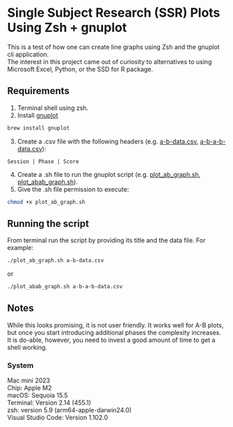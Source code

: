 # Single Subject Research (SSR) Plots Using Zsh + gnuplot
This is a test of how one can create line graphs using Zsh and the gnuplot cli application.<br>The interest in this project came out of curiosity to alternatives to using Microsoft Excel, Python, or the SSD for R package.
## Requirements
1. Terminal shell using zsh.
2. Install [gnuplot](http://www.gnuplot.info/)
```zsh
brew install gnuplot
```
3. Create a .csv file with the following headers (e.g. [a-b-data.csv](https://github.com/AlvaroGomezMartinez/ssr-test/blob/main/a-b-data.csv), [a-b-a-b-data.csv](https://github.com/AlvaroGomezMartinez/ssr-test/blob/main/a-b-a-b-data.csv)):
```csv
Session | Phase | Score
```
4. Create a .sh file to run the gnuplot script (e.g. [plot_ab_graph.sh](https://github.com/AlvaroGomezMartinez/ssr-test/blob/main/plot_ab_graph.sh), [plot_abab_graph.sh](https://github.com/AlvaroGomezMartinez/ssr-test/blob/main/plot_abab_graph.sh)).
5. Give the .sh file permission to execute:
```zsh
chmod +x plot_ab_graph.sh
```
## Running the script
From terminal run the script by providing its title and the data file. For example:
```zsh
./plot_ab_graph.sh a-b-data.csv
```
or
```zsh
./plot_abab_graph.sh a-b-a-b-data.csv
```
## Notes
While this looks promising, it is not user friendly. It works well for A-B plots, but once you start introducing additional phases the complexity increases. It is do-able, however, you need to invest a good amount of time to get a shell working.
### System
Mac mini 2023<br>
Chip: Apple M2<br>
macOS: Sequoia 15.5<br>
Terminal: Version 2.14 (455.1)<br>
zsh: version 5.9 (arm64-apple-darwin24.0)<br>
Visual Studio Code: Version 1.102.0
